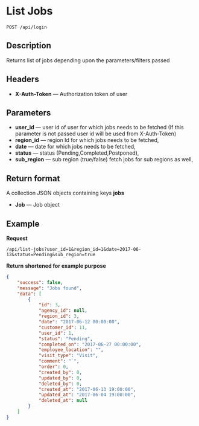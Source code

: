 # List Jobs

    POST /api/login

## Description
Returns list of jobs depending upon the parameters/filters passed

## Headers
- **X-Auth-Token** — Authorization token of user


## Parameters
- **user_id** — user id of user for which jobs needs to be fetched (If this parameter is not passed user id will be used from X-Auth-Token)
- **region_id** — region Id for which jobs needs to be fetched,
- **date** — date for which jobs needs to be fetched,
- **status** — status (Pending,Completed,Postponed),
- **sub_region** — sub region (true/false) fetch jobs for sub regions as well,


## Return format
A collection JSON objects containing keys **jobs**

- **Job** — Job object


## Example
**Request**

    /api/list-jobs?user_id=1&region_id=1&date=2017-06-12&status=Pending&sub_region=true

**Return** __shortened for example purpose__
``` json
{
    "success": false,
    "message": "Jobs found",
    "data": [
        {
            "id": 3,
            "agency_id": null,
            "region_id": 3,
            "date": "2017-06-12 00:00:00",
            "customer_id": 11,
            "user_id": 1,
            "status": "Pending",
            "completed_on": "2017-06-27 00:00:00",
            "employee_location": "",
            "visit_type": "Visit",
            "comment": "`",
            "order": 0,
            "created_by": 0,
            "updated_by": 0,
            "deleted_by": 0,
            "created_at": "2017-06-13 19:00:00",
            "updated_at": "2017-06-04 19:00:00",
            "deleted_at": null
        }
    ]
}
```
